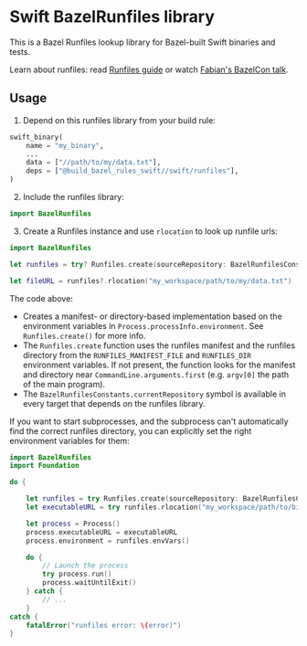 # Swift BazelRunfiles library

This is a Bazel Runfiles lookup library for Bazel-built Swift binaries and tests.

Learn about runfiles: read [Runfiles guide](https://bazel.build/extending/rules#runfiles)
or watch [Fabian's BazelCon talk](https://www.youtube.com/watch?v=5NbgUMH1OGo).

## Usage

1.  Depend on this runfiles library from your build rule:

```python
swift_binary(
    name = "my_binary",
    ...
    data = ["//path/to/my/data.txt"],
    deps = ["@build_bazel_rules_swift//swift/runfiles"],
)
```

2.  Include the runfiles library:

```swift
import BazelRunfiles
```

3.  Create a Runfiles instance and use `rlocation` to look up runfile urls:

```swift
import BazelRunfiles

let runfiles = try? Runfiles.create(sourceRepository: BazelRunfilesConstants.currentRepository)

let fileURL = runfiles?.rlocation("my_workspace/path/to/my/data.txt")
```

The code above:

- Creates a manifest- or directory-based implementation based on
  the environment variables in `Process.processInfo.environment`.
  See `Runfiles.create()` for more info.
- The `Runfiles.create` function uses the runfiles manifest and the runfiles
  directory from the `RUNFILES_MANIFEST_FILE` and `RUNFILES_DIR` environment
  variables. If not present, the function looks for the manifest and directory
  near `CommandLine.arguments.first` (e.g. `argv[0]` the path of the main program).
- The `BazelRunfilesConstants.currentRepository` symbol is available in every
  target that depends on the runfiles library.

If you want to start subprocesses, and the subprocess can't automatically
find the correct runfiles directory, you can explicitly set the right
environment variables for them:

```swift
import BazelRunfiles
import Foundation

do {

    let runfiles = try Runfiles.create(sourceRepository: BazelRunfilesConstant.currentRepository)
    let executableURL = try runfiles.rlocation("my_workspace/path/to/binary")

    let process = Process()
    process.executableURL = executableURL
    process.environment = runfiles.envVars()

    do {
        // Launch the process
        try process.run()
        process.waitUntilExit()
    } catch {
        // ...
    }
catch {
    fatalError("runfiles error: \(error)")
}
```
